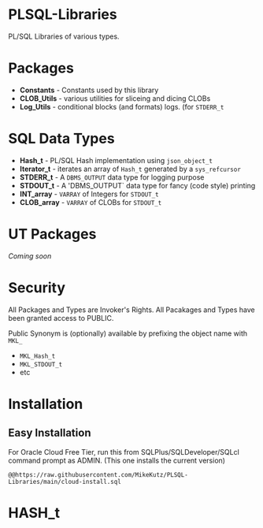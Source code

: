 # PLSQL-Libraries
PL/SQL Libraries of various types.

# Packages

- **Constants** - Constants used by this library
- **CLOB_Utils** - various utilities for sliceing and dicing CLOBs
- **Log_Utils** - conditional blocks (and formats) logs. (for `STDERR_t`

# SQL Data Types

- **Hash_t** - PL/SQL Hash implementation using `json_object_t`
- **Iterator_t** - iterates an array of `Hash_t` generated by a `sys_refcursor`
- **STDERR_t** - A `DBMS_OUTPUT` data type for logging purpose
- **STDOUT_t** - A 'DBMS_OUTPUT` data type for fancy (code style) printing
- **INT_array** - `VARRAY` of Integers for `STDOUT_t`
- **CLOB_array** - `VARRAY` of CLOBs for `STDOUT_t`


# UT Packages

*Coming soon*

# Security

All Packages and Types are Invoker's Rights. All Pacakages and Types have been granted access to PUBLIC.

Public Synonym is (optionally) available by prefixing the object name with `MKL_`

- `MKL_Hash_t`
- `MKL_STDOUT_t`
- etc

# Installation

## Easy Installation

For Oracle Cloud Free Tier, run this from SQLPlus/SQLDeveloper/SQLcl command prompt as ADMIN. (This one installs the current version)

`@@https://raw.githubusercontent.com/MikeKutz/PLSQL-Libraries/main/cloud-install.sql`

# HASH_t
